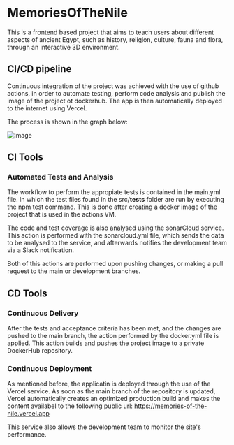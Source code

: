 # MemoriesOfTheNile
This is a frontend based project that aims to teach users about different aspects of ancient Egypt, such as history, religion, culture, fauna and flora, through an interactive 3D environment.

## CI/CD pipeline
Continuous integration of the project was achieved with the use of github actions, in order to automate testing, perform code analysis and publish the image of the project ot dockerhub. The app is then automatically deployed to the internet using Vercel.

The process is shown in the graph below:

![image](https://github.com/NicolasHuertas/MemoriesOfTheNile/assets/98675931/d0328a38-919b-4144-840a-b0127211c396)

## CI Tools
### Automated Tests and Analysis
The workflow to perform the appropiate tests is contained in the main.yml file. In which the test files found in the src/__tests__ folder are run by executing the npm test command. 
This is done after creating a docker image of the project that is used in the actions VM.

The code and test coverage is also analysed using  the sonarCloud service. This action is performed with the sonarcloud.yml file, which sends the data to be analysed to the service, and afterwards notifies the development team via a Slack notification.

Both of this actions are performed upon pushing changes, or making a pull request to the main or development branches.

## CD Tools
### Continuous Delivery
After the tests and acceptance criteria has been met, and the changes are pushed to the main branch, the action performed by the docker.yml file is applied. This action builds and pushes the project image to a private DockerHub repository.

### Continuous Deployment
As mentioned before, the applicatin is deployed through the use of the Vercel service. As soon as the main branch of the repository is updated, Vercel automatically creates an optimized production build and makes the content availabel to the following public url:
https://memories-of-the-nile.vercel.app

This service also allows the development team to monitor the site's performance.
